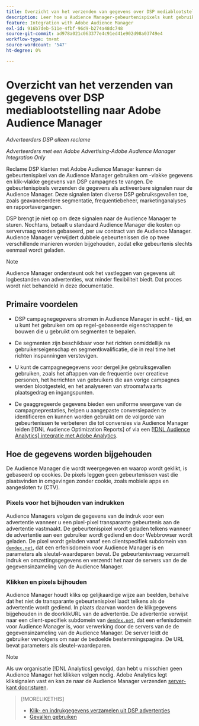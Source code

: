 ```yaml
---
title: Overzicht van het verzenden van gegevens over DSP mediablootstelling naar Adobe Audience Manager
description: Leer hoe u Audience Manager-gebeurtenispixels kunt gebruiken om gegevens op beeldniveau vast te leggen en op klikniveau te klikken tijdens DSP.
feature: Integration with Adobe Audience Manager
exl-id: 916b7deb-511e-4fbf-96d9-b274a48dc748
source-git-commit: ad978a021c063377e4c91ed41e902d98a03749e4
workflow-type: tm+mt
source-wordcount: '547'
ht-degree: 0%

---
```


# Overzicht van het verzenden van gegevens over DSP mediablootstelling naar Adobe Audience Manager

*Adverteerders DSP alleen reclame*

*Adverteerders met een Adobe Advertising-Adobe Audience Manager Integration Only*

Reclame DSP klanten met Adobe Audience Manager kunnen de gebeurtenispixel van de Audience Manager gebruiken om -vlakke gegevens en klik-vlakke gegevens van DSP campagnes te vangen. De gebeurtenispixels verzenden de gegevens als activeerbare signalen naar de Audience Manager. Deze signalen laten diverse DSP gebruiksgevallen toe, zoals geavanceerdere segmentatie, frequentiebeheer, marketinganalyses en rapportavergangen.

DSP brengt je niet op om deze signalen naar de Audience Manager te sturen. Nochtans, betaalt u standaard Audience Manager die kosten op servervraag worden gebaseerd, per uw contract van de Audience Manager. Audience Manager verwijdert dubbele gebeurtenissen die op twee verschillende manieren worden bijgehouden, zodat elke gebeurtenis slechts eenmaal wordt geladen.

>[!NOTE]
>
> Audience Manager ondersteunt ook het vastleggen van gegevens uit logbestanden van advertenties, wat minder flexibiliteit biedt. Dat proces wordt niet behandeld in deze documentatie.

## Primaire voordelen

* DSP campagnegegevens stromen in Audience Manager in echt - tijd, en u kunt het gebruiken om op regel-gebaseerde eigenschappen te bouwen die u gebruikt om segmenten te bepalen.

* De segmenten zijn beschikbaar voor het richten onmiddellijk na gebruikerseigenschap en segmentkwalificatie, die in real time het richten inspanningen verstevigen.

* U kunt de campagnegegevens voor dergelijke gebruiksgevallen gebruiken, zoals het aftappen van de frequentie over creatieve personen, het herrichten van gebruikers die aan vorige campagnes werden blootgesteld, en het analyseren van stroomafwaarts plaatsgedrag en ingangspunten.

* De geaggregeerde gegevens bieden een uniforme weergave van de campagneprestaties, helpen u aangepaste conversiepaden te identificeren en kunnen worden gebruikt om de volgorde van gebeurtenissen te verbeteren die tot conversies via Audience Manager leiden [!DNL Audience Optimization Reports] of via een [[!DNL Audience Analytics] integratie met Adobe Analytics](/help/integrations/audience-manager/audience-analytics.md).

## Hoe de gegevens worden bijgehouden

De Audience Manager die wordt weergegeven en waarop wordt geklikt, is gebaseerd op cookies. De pixels leggen geen gebeurtenissen vast die plaatsvinden in omgevingen zonder cookie, zoals mobiele apps en aangesloten tv (CTV).

### Pixels voor het bijhouden van indrukken

Audience Managers volgen de gegevens van de indruk voor een advertentie wanneer u een pixel-pixel transparante gebeurtenis aan de advertentie vastmaakt. De gebeurtenispixel wordt geladen telkens wanneer de advertentie aan een gebruiker wordt gediend en door Webbrowser wordt geladen. De pixel wordt geladen vanaf een clientspecifiek subdomein van [`demdex.net`](https://experienceleague.adobe.com/docs/audience-manager/user-guide/reference/demdex-calls.html), dat een erfenisdomein voor Audience Manager is en parameters als sleutel-waardeparen bevat. De gebeurtenisvraag verzamelt indruk en omzettingsgegevens en verzendt het naar de servers van de de gegevensinzameling van de Audience Manager.

### Klikken en pixels bijhouden

Audience Manager houdt kliks op gelijkaardige wijze aan beelden, behalve dat het niet de transparante gebeurtenispixel laadt telkens als de advertentie wordt gediend. In plaats daarvan worden de klikgegevens bijgehouden in de doorklikURL van de advertentie. De advertentie verwijst naar een client-specifiek subdomein van [`demdex.net`](https://experienceleague.adobe.com/docs/audience-manager/user-guide/reference/demdex-calls.html), dat een erfenisdomein voor Audience Manager is, voor verwerking door de servers van de de gegevensinzameling van de Audience Manager. De server leidt de gebruiker vervolgens om naar de bedoelde bestemmingspagina. De URL bevat parameters als sleutel-waardeparen.

>[!NOTE]
>
>Als uw organisatie [!DNL Analytics] gevolgd, dan hebt u misschien geen Audience Manager het klikken volgen nodig. Adobe Analytics legt kliksignalen vast en kan ze naar de Audience Manager verzenden [server-kant door:sturen](https://experienceleague.adobe.com/docs/analytics/admin/admin-tools/server-side-forwarding/ssf.html).

>[!MORELIKETHIS]
>
>* [Klik- en indrukgegevens verzamelen uit DSP advertenties](collect.md)
>* [Gevallen gebruiken](use-cases.md)

